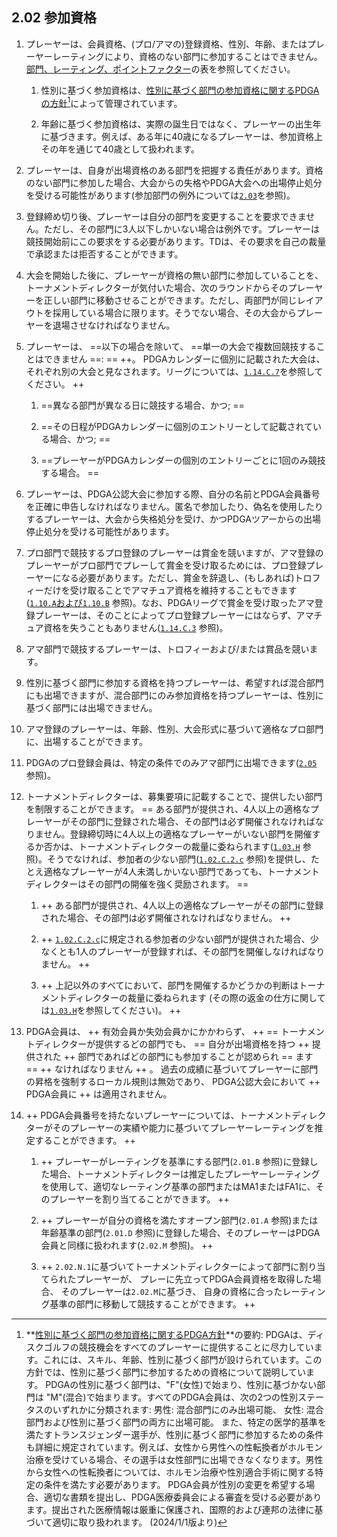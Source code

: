 ## 2.02 参加資格

1. プレーヤーは、会員資格、(プロ/アマの)登録資格、性別、年齢、またはプレーヤーレーティングにより、資格のない部門に参加することはできません。[部門、レーティング、ポイントファクター](https://www.pdga.com/pdga-documents/tour-documents/divisions-ratings-and-points-factors)の表を参照してください。

    1. 性別に基づく参加資格は、[性別に基づく部門の参加資格に関するPDGAの方針](https://www.pdga.com/medical/gender-based-division-eligibility)[^2.02.1]によって管理されています。

    1. 年齢に基づく参加資格は、実際の誕生日ではなく、プレーヤーの出生年に基づきます。例えば、ある年に40歳になるプレーヤーは、参加資格上その年を通じて40歳として扱われます。

1. プレーヤーは、自身が出場資格のある部門を把握する責任があります。資格のない部門に参加した場合、大会からの失格やPDGA大会への出場停止処分を受ける可能性があります(参加部門の例外については[`2.03`](#参加部門の例外)を参照)。

1. 登録締め切り後、プレーヤーは自分の部門を変更することを要求できません。ただし、その部門に3人以下しかいない場合は例外です。プレーヤーは競技開始前にこの要求をする必要があります。TDは、その要求を自己の裁量で承認または拒否することができます。

1. 大会を開始した後に、プレーヤーが資格の無い部門に参加していることを、トーナメントディレクターが気付いた場合、次のラウンドからそのプレーヤーを正しい部門に移動させることができます。ただし、両部門が同じレイアウトを採用している場合に限ります。そうでない場合、その大会からプレーヤーを退場させなければなりません。

1. プレーヤーは、 ==以下の場合を除いて、 ==単一の大会で複数回競技することはできません ==: ==
++。
PDGAカレンダーに個別に記載された大会は、それぞれ別の大会と見なされます。リーグについては、[`1.14.C.7`](#リーグ)を参照してください。 ++

    1. ==異なる部門が異なる日に競技する場合、かつ; ==

    1. ==その日程がPDGAカレンダーに個別のエントリーとして記載されている場合、かつ; ==

    1. ==プレーヤーがPDGAカレンダーの個別のエントリーごとに1回のみ競技する場合。 ==

1. プレーヤーは、PDGA公認大会に参加する際、自分の名前とPDGA会員番号を正確に申告しなければなりません。匿名で参加したり、偽名を使用したりするプレーヤーは、大会から失格処分を受け、かつPDGAツアーからの出場停止処分を受ける可能性があります。

1. プロ部門で競技するプロ登録のプレーヤーは賞金を競いますが、アマ登録のプレーヤーがプロ部門でプレーして賞金を受け取るためには、プロ登録プレーヤーになる必要があります。ただし、賞金を辞退し、(もしあれば)トロフィーだけを受け取ることでアマチュア資格を維持することもできます([`1.10.A`および`1.10.B`](#賞品の配布) 参照)。なお、PDGAリーグで賞金を受け取ったアマ登録プレーヤーは、そのことによってプロ登録プレーヤーにはならず、アマチュア資格を失うこともありません([`1.14.C.3`](#リーグ) 参照)。

1. アマ部門で競技するプレーヤーは、トロフィーおよび/または賞品を競います。

1. 性別に基づく部門に参加する資格を持つプレーヤーは、希望すれば混合部門にも出場できますが、混合部門にのみ参加資格を持つプレーヤーは、性別に基づく部門には出場できません。

1. アマ登録のプレーヤーは、年齢、性別、大会形式に基づいて適格なプロ部門に、出場することができます。

1. PDGAのプロ登録会員は、特定の条件でのみアマ部門に出場できます([`2.05`](#アマ部門で競技するプロプロ部門で競技するアマ) 参照)。

1. トーナメントディレクターは、募集要項に記載することで、提供したい部門を制限することができます。
== ある部門が提供され、4人以上の適格なプレーヤーがその部門に登録された場合、その部門は必ず開催されなければなりません。登録締切時に4人以上の適格なプレーヤーがいない部門を開催するか否かは、トーナメントディレクターの裁量に委ねられます([`1.03.H`](#参加辞退と返金) 参照)。そうでなければ、参加者の少ない部門([`1.02.C.2.c`](#大会への参加登録) 参照)を提供し、たとえ適格なプレーヤーが4人未満しかいない部門であっても、トーナメントディレクターはその部門の開催を強く奨励されます。 ==

    1. ++ ある部門が提供され、4人以上の適格なプレーヤーがその部門に登録された場合、その部門は必ず開催されなければなりません。 ++

    1. ++ [`1.02.C.2.c`](#大会への参加登録)に規定される参加者の少ない部門が提供された場合、少なくとも1人のプレーヤーが登録すれば、その部門を開催しなければなりません。 ++

	1. ++ 上記以外のすべてにおいて、部門を開催するかどうかの判断はトーナメントディレクターの裁量に委ねられます (その際の返金の仕方に関しては[`1.03.H`](#参加辞退と返金)を参照してください)。 ++

1. PDGA会員は、
++ 有効会員か失効会員かにかかわらず、 ++
== トーナメントディレクターが提供するどの部門でも、 ==
自分が出場資格を持つ ++ 提供された ++ 部門であればどの部門にも参加することが認められ == ます == ++ なければなりません ++ 。
過去の成績に基づいてプレーヤーに部門の昇格を強制するローカル規則は無効であり、
PDGA公認大会において ++ PDGA会員に ++ は適用されません。

1. ++ PDGA会員番号を持たないプレーヤーについては、トーナメントディレクターがそのプレーヤーの実績や能力に基づいてプレーヤーレーティングを推定することができます。 ++

	1. ++ プレーヤーがレーティングを基準にする部門(`2.01.B` 参照)に登録した場合、トーナメントディレクターは推定したプレーヤーレーティングを使用して、適切なレーティング基準の部門またはMA1またはFA1に、そのプレーヤーを割り当てることができます。 ++

	1. ++ プレーヤーが自分の資格を満たすオープン部門(`2.01.A` 参照)または年齢基準の部門(`2.01.D` 参照)に登録した場合、そのプレーヤーはPDGA会員と同様に扱われます(`2.02.M` 参照)。 ++

    1. ++ `2.02.N.1`に基づいてトーナメントディレクターによって部門に割り当てられたプレーヤーが、
    プレーに先立ってPDGA会員資格を取得した場合、
    そのプレーヤーは`2.02.M`に基づき、
    自身の資格に合ったレーティング基準の部門に移動して競技することができます。 ++

[^2.02.1]:  **[性別に基づく部門の参加資格に関するPDGA方針](https://www.pdga.com/medical/gender-based-division-eligibility)**の要約:
PDGAは、ディスクゴルフの競技機会をすべてのプレーヤーに提供することに尽力しています。これには、スキル、年齢、性別に基づく部門が設けられています。この方針では、性別に基づく部門に参加するための資格について説明しています。
PDGAの性別に基づく部門は、"F"(女性)で始まり、性別に基づかない部門は "M"(混合)で始まります。すべてのPDGA会員は、次の2つの性別ステータスのいずれかに分類されます:
男性: 混合部門にのみ出場可能、
女性: 混合部門および性別に基づく部門の両方に出場可能。
また、特定の医学的基準を満たすトランスジェンダー選手が、性別に基づく部門に参加するための条件も詳細に規定されています。例えば、女性から男性への性転換者がホルモン治療を受けている場合、その選手は女性部門に出場できなくなります。男性から女性への性転換者については、ホルモン治療や性別適合手術に関する特定の条件を満たす必要があります。
PDGA会員が性別の変更を希望する場合、適切な書類を提出し、PDGA医療委員会による審査を受ける必要があります。提出された医療情報は厳重に保護され、国際的および連邦の法律に基づいて適切に取り扱われます。
(2024/1/1版より)

